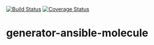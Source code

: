 [![Build Status](https://travis-ci.com/Aaron-K-T-Berry/generator-ansible-molecule.svg?branch=master)](https://travis-ci.com/Aaron-K-T-Berry/generator-ansible-molecule)
[![Coverage Status](https://coveralls.io/repos/github/Aaron-K-T-Berry/generator-ansible-molecule/badge.svg?branch=master)](https://coveralls.io/github/Aaron-K-T-Berry/generator-ansible-molecule?branch=master)
# generator-ansible-molecule
